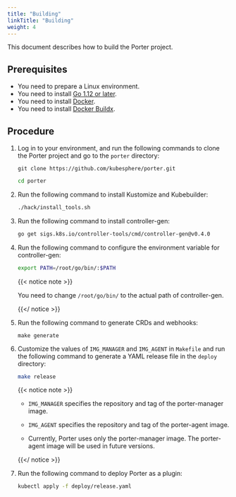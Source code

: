 ```yaml
---
title: "Building"
linkTitle: "Building"
weight: 4
---
```


This document describes how to build the Porter project.

## Prerequisites

* You need to prepare a Linux environment.
* You need to install [Go 1.12 or later](https://github.com/kubesphere/porter/blob/master/doc/how-to-build.md).
* You need to install [Docker](https://www.docker.com/get-started).
* You need to install [Docker Buildx](https://www.docker.com/blog/getting-started-with-docker-for-arm-on-linux/).

## Procedure

1. Log in to your environment, and run the following commands to clone the Porter project and go to the `porter` directory:

   ```
   git clone https://github.com/kubesphere/porter.git
   ```

   ```bash
   cd porter
   ```

2. Run the following command to install Kustomize and Kubebuilder:

   ```bash
   ./hack/install_tools.sh
   ```

3. Run the following command to install controller-gen:

   ```bash
   go get sigs.k8s.io/controller-tools/cmd/controller-gen@v0.4.0
   ```

4. Run the following command to configure the environment variable for controller-gen:

   ```bash
   export PATH=/root/go/bin/:$PATH
   ```

   {{< notice note >}}

   You need to change `/root/go/bin/` to the actual path of controller-gen.

   {{</ notice >}}

5. Run the following command to generate CRDs and webhooks:

   ```
   make generate
   ```

6. Customize the values of `IMG_MANAGER` and `IMG_AGENT` in `Makefile` and run the following command to generate a YAML release file in the `deploy` directory:

   ```bash
   make release
   ```

   {{< notice note >}}

   * `IMG_MANAGER` specifies the repository and tag of the porter-manager image.

   * `IMG_AGENT` specifies the repository and tag of the porter-agent image.
   * Currently, Porter uses only the porter-manager image. The porter-agent image will be used in future versions.

   {{</ notice >}}

7. Run the following command to deploy Porter as a plugin:

   ```bash
   kubectl apply -f deploy/release.yaml
   ```

   